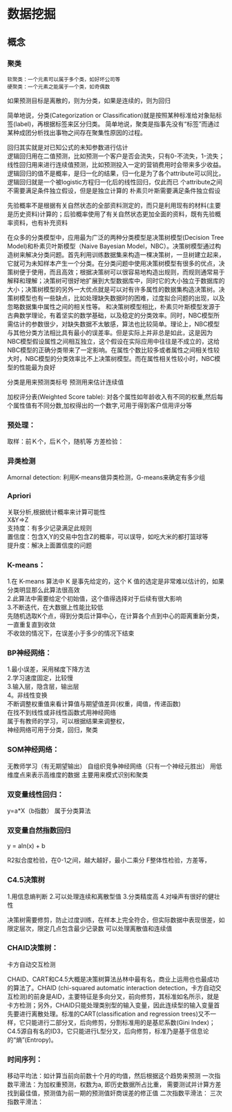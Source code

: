 # 数据挖掘
## 概念

### 聚类
    软聚类：一个元素可以属于多个类，如好坏公司等  
    硬聚类：一个元素之能属于一个类，如奇偶数  
    
如果预测目标是离散的，则为分类，如果是连续的，则为回归

简单地说，分类(Categorization or Classification)就是按照某种标准给对象贴标签(label)，再根据标签来区分归类。
简单地说，聚类是指事先没有“标签”而通过某种成团分析找出事物之间存在聚集性原因的过程。

回归其实就是对已知公式的未知参数进行估计  
逻辑回归用在二值预测，比如预测一个客户是否会流失，只有0-不流失，1-流失；线性回归用来进行连续值预测，比如预测投入一定的营销费用时会带来多少收益。
逻辑回归的值不是概率，是归一化的结果，归一化是为了各个attribute可以同比，逻辑回归就是一个被logistic方程归一化后的线性回归，仅此而已
个attribute之间不需要满足条件独立假设，但是是独立计算的
朴素贝叶斯需要满足条件独立假设

先验概率不是根据有关自然状态的全部资料测定的，而只是利用现有的材料(主要是历史资料)计算的；后验概率使用了有关自然状态更加全面的资料，既有先验概率资料，也有补充资料

在众多的分类模型中，应用最为广泛的两种分类模型是决策树模型(Decision Tree Model)和朴素贝叶斯模型（Naive Bayesian Model，NBC）。决策树模型通过构造树来解决分类问题。首先利用训练数据集来构造一棵决策树，一旦树建立起来，它就可为未知样本产生一个分类。在分类问题中使用决策树模型有很多的优点，决策树便于使用，而且高效；根据决策树可以很容易地构造出规则，而规则通常易于解释和理解；决策树可很好地扩展到大型数据库中，同时它的大小独立于数据库的大小；决策树模型的另外一大优点就是可以对有许多属性的数据集构造决策树。决策树模型也有一些缺点，比如处理缺失数据时的困难，过度拟合问题的出现，以及忽略数据集中属性之间的相关性等。 和决策树模型相比，朴素贝叶斯模型发源于古典数学理论，有着坚实的数学基础，以及稳定的分类效率。同时，NBC模型所需估计的参数很少，对缺失数据不太敏感，算法也比较简单。理论上，NBC模型与其他分类方法相比具有最小的误差率。但是实际上并非总是如此，这是因为NBC模型假设属性之间相互独立，这个假设在实际应用中往往是不成立的，这给NBC模型的正确分类带来了一定影响。在属性个数比较多或者属性之间相关性较大时，NBC模型的分类效率比不上决策树模型。而在属性相关性较小时，NBC模型的性能最为良好

分类是用来预测类标号
预测用来估计连续值

加权评分表(Weighted Score table):   对各个属性如年龄收入有不同的权重,然后每个属性值有不同分数,加权得出的一个数字,可用于得到客户信用评分等



### 预处理：
取样：前Ｋ个，后Ｋ个，随机等
方差检验：

### 异类检测
Amornal detection: 利用K-means做异类检测，G-means来确定有多少组

### Apriori
关联分析,根据统计概率来计算可能性  
X&Y=>Z  
支持度：有多少记录满足此规则  
置信度：包含X,Y的交易中包含Z的概率，可以误导，如吃大米的都打篮球等  
提升度：解决上面置信度的问题  

### K-means：
1.在 K-means 算法中 K 是事先给定的，这个 K 值的选定是非常难以估计的，如果分类明显那么此算法很高效  
2.此算法中需要给定个初始值，这个值得选择对于后续有很大影响  
3.不断迭代，在大数据上性能比较低  
先随机选取K个点，得到分类后计算中心，在计算各个点到中心的距离重新分类，一直重复直到收敛  
不收敛的情况下，在误差小于多少的情况下结束  

### BP神经网络：
1.最小误差，采用梯度下降方法  
2.学习速度固定，比较慢  
3.输入层，隐含层，输出层  
4。非线性变换  
不断调整权重值来看计算值与期望值差异(权重，阈值，传递函数)  
在找不到线性或非线性函数式用神经网络  
属于有教师的学习，可以根据结果来调整权，  
神经网络可用于分类，回归，聚类  

### SOM神经网络：
无教师学习（有无期望输出）
自组织竞争神经网络（只有一个神经元胜出）
用低维度点来表示高维度的数据
主要用来模式识别和聚类

### 双变量线性回归：
y=a*X（b指数） 
属于分类算法  

### 双变量自然指数回归
y = aln(x) + b

R2拟合度检验，在0-1之间，越大越好，最小二乘分
F整体性检验，方差等，

### C4.5决策树
1.用信息熵判断
2.可以处理连续和离散型值
3.分类精度高
4.对噪声有很好的健壮性

决策树需要修剪，防止过度训练，在样本上完全符合，但实际数据中表现很差，如限定层次，限定几点包含最少记录数
可以处理离散值和连续值

### CHAID决策树：
卡方自动交互检测

CHAID、CART和C4.5大概是决策树算法丛林中最有名，商业上运用也也最成功的算法了。CHAID (chi-squared automatic interaction detection，卡方自动交互检测)的前身是AID，主要特征是多向分叉，前向修剪，其标准如名所示，就是卡方检测；另外，CHAID只能处理类别型的输入变量，因此连续型的输入变量首先要进行离散处理。标准的CART(classification and regression trees)又不一样，它只能进行二部分叉，后向修剪，分割标准用的是基尼系数(Gini Index)；C4.5源自有名的ID3，它只能进行L型分叉，后向修剪，标准乃是基于信息论的“熵”(Entropy)。

### 时间序列：
移动平均法：如计算当前向前数十个月的均值，然后根据这个趋势来预测
一次指数平滑法：为加权重预测，权数为a, 即历史数据所占比重， 需要测试并计算方差找到最佳值，预测值为前一期的预测值奸商误差的修正值
二次指数平滑法：
三次指数平滑法：
